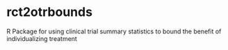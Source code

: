 # rct2otrbounds
R Package for using clinical trial summary statistics to bound the benefit of individualizing treatment
